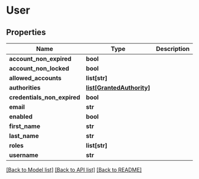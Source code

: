 # User

## Properties
Name | Type | Description | Notes
------------ | ------------- | ------------- | -------------
**account_non_expired** | **bool** |  | [optional] 
**account_non_locked** | **bool** |  | [optional] 
**allowed_accounts** | **list[str]** |  | [optional] 
**authorities** | [**list[GrantedAuthority]**](GrantedAuthority.md) |  | [optional] 
**credentials_non_expired** | **bool** |  | [optional] 
**email** | **str** |  | [optional] 
**enabled** | **bool** |  | [optional] 
**first_name** | **str** |  | [optional] 
**last_name** | **str** |  | [optional] 
**roles** | **list[str]** |  | [optional] 
**username** | **str** |  | [optional] 

[[Back to Model list]](../README.md#documentation-for-models) [[Back to API list]](../README.md#documentation-for-api-endpoints) [[Back to README]](../README.md)


